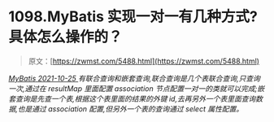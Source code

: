 <!--yml
category: 未分类
date: 0001-01-01 00:00:00
-->

# 1098.MyBatis 实现一对一有几种方式?具体怎么操作的？

> 原文：[https://zwmst.com/5488.html](https://zwmst.com/5488.html)

   [ *MyBatis* ](https://zwmst.com/mybatis)*[ <time datetime="2021-10-25T23:47:33+08:00"> 2021-10-25 </time> ](https://zwmst.com/5488.html)  有联合查询和嵌套查询,联合查询是几个表联合查询,只查询一次,通过在 resultMap 里面配置 association 节点配置一对一的类就可以完成;嵌套查询是先查一个表,根据这个表里面的结果的外键 id,去再另外一个表里面查询数据,也是通过 association 配置,但另外一个表的查询通过 select 属性配置。*